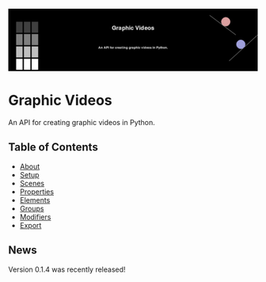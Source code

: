 ![logo](https://raw.githubusercontent.com/medilocus/graphic_videos/main/images/banner.jpg)

# Graphic Videos

An API for creating graphic videos in Python.

## Table of Contents

* [About][about]
* [Setup][setup]
* [Scenes][scenes]
* [Properties][props]
* [Elements][elements]
* [Groups][groups]
* [Modifiers][modifiers]
* [Export][export]

## News

Version 0.1.4 was recently released!

[about]: https://medilocus.github.io/graphic_videos/about
[setup]: https://medilocus.github.io/graphic_videos/setup
[scenes]: https://medilocus.github.io/graphic_videos/scene
[props]: https://medilocus.github.io/graphic_videos/props
[elements]: https://medilocus.github.io/graphic_videos/elements
[groups]: https://medilocus.github.io/graphic_videos/groups
[modifiers]: https://medilocus.github.io/graphic_videos/modifiers
[export]: https://medilocus.github.io/graphic_videos/export
